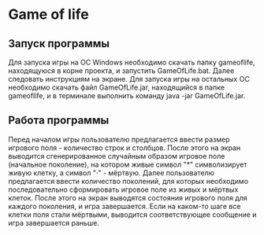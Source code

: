 # Game of life
## Запуск программы
Для запуска игры на ОС Windows необходимо скачать папку gameoflife, находящуюся в корне проекта, и
запустить GameOfLife.bat. Далее следовать инструкциям на экране. Для запуска игры на остальных ОС необходимо
скачать файл GameOfLife.jar, находящийся в папке gameoflife, и в терминале выполнить команду java -jar GameOfLife.jar.

## Работа программы
Перед началом игры пользователю предлагается ввести размер игрового поля - количество строк и столбцов.
После этого на экран выводится сгенерированное случайным образом игровое поле (начальное поколение), на котором живые
символ "*" символизирует живую клетку, а символ "·" - мёртвую. Далее пользователю предлагается ввести количество
поколений, для которых необходимо последовательно сформировать игровое поле из живых и мёртвых клеток. 
После этого на экран выводятся состояния игрового поля для каждого поколения, и игра завершается.
Если на каком-то шаге все клетки поля стали мёртвыми, выводится соответствующее сообщение и игра завершается раньше.
